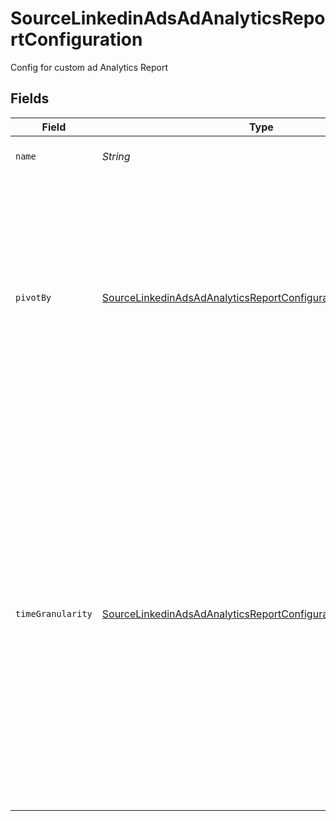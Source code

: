 # SourceLinkedinAdsAdAnalyticsReportConfiguration

Config for custom ad Analytics Report


## Fields

| Field                                                                                                                                                                                                                                                                                                                                                                 | Type                                                                                                                                                                                                                                                                                                                                                                  | Required                                                                                                                                                                                                                                                                                                                                                              | Description                                                                                                                                                                                                                                                                                                                                                           |
| --------------------------------------------------------------------------------------------------------------------------------------------------------------------------------------------------------------------------------------------------------------------------------------------------------------------------------------------------------------------- | --------------------------------------------------------------------------------------------------------------------------------------------------------------------------------------------------------------------------------------------------------------------------------------------------------------------------------------------------------------------- | --------------------------------------------------------------------------------------------------------------------------------------------------------------------------------------------------------------------------------------------------------------------------------------------------------------------------------------------------------------------- | --------------------------------------------------------------------------------------------------------------------------------------------------------------------------------------------------------------------------------------------------------------------------------------------------------------------------------------------------------------------- |
| `name`                                                                                                                                                                                                                                                                                                                                                                | *String*                                                                                                                                                                                                                                                                                                                                                              | :heavy_check_mark:                                                                                                                                                                                                                                                                                                                                                    | The name for the custom report.                                                                                                                                                                                                                                                                                                                                       |
| `pivotBy`                                                                                                                                                                                                                                                                                                                                                             | [SourceLinkedinAdsAdAnalyticsReportConfigurationPivotCategory](../../models/shared/SourceLinkedinAdsAdAnalyticsReportConfigurationPivotCategory.md)                                                                                                                                                                                                                   | :heavy_check_mark:                                                                                                                                                                                                                                                                                                                                                    | Choose a category to pivot your analytics report around. This selection will organize your data based on the chosen attribute, allowing you to analyze trends and performance from different perspectives.                                                                                                                                                            |
| `timeGranularity`                                                                                                                                                                                                                                                                                                                                                     | [SourceLinkedinAdsAdAnalyticsReportConfigurationTimeGranularity](../../models/shared/SourceLinkedinAdsAdAnalyticsReportConfigurationTimeGranularity.md)                                                                                                                                                                                                               | :heavy_check_mark:                                                                                                                                                                                                                                                                                                                                                    | Choose how to group the data in your report by time. The options are:<br>- 'ALL': A single result summarizing the entire time range.<br>- 'DAILY': Group results by each day.<br>- 'MONTHLY': Group results by each month.<br>- 'YEARLY': Group results by each year.<br>Selecting a time grouping helps you analyze trends and patterns over different time periods. |